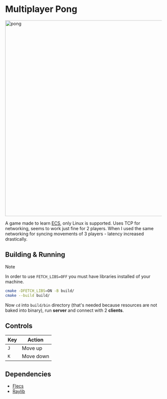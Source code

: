 # Multiplayer Pong

<img width="1806" height="629" alt="pong" src="https://github.com/user-attachments/assets/6863ce08-90c0-42b5-8031-f7f8561f6a13" />

A game made to learn [ECS](https://en.wikipedia.org/wiki/Entity_component_system), only Linux is supported. Uses TCP for networking, seems to work just fine for 2 players. When I used the same networking for syncing movements of 3 players - latency increased drastically.

## Building & Running

> [!NOTE] 
> In order to use `FETCH_LIBS=OFF` you must have libraries installed of your machine.

```sh
cmake -DFETCH_LIBS=ON -B build/
cmake --build build/
```

Now `cd` into `build/bin` directory (that's needed because resources are not baked into binary), run **server** and connect with 2 **clients**.

## Controls

| Key | Action |
|-----|--------|
| `J` | Move up |
| `K` | Move down |

## Dependencies

- [Flecs](https://github.com/SanderMertens/flecs)
- [Raylib](https://github.com/raysan5/raylib)
